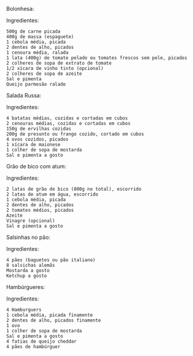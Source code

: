 Bolonhesa:

Ingredientes:

    500g de carne picada
    400g de massa (espaguete)
    1 cebola média, picada
    2 dentes de alho, picados
    1 cenoura média, ralada
    1 lata (400g) de tomate pelado ou tomates frescos sem pele, picados
    2 colheres de sopa de extrato de tomate
    1/2 xícara de vinho tinto (opcional)
    2 colheres de sopa de azeite
    Sal e pimenta
    Queijo parmesão ralado

Salada Russa:

Ingredientes:

    4 batatas médias, cozidas e cortadas em cubos
    2 cenouras médias, cozidas e cortadas em cubos
    150g de ervilhas cozidas
    200g de presunto ou frango cozido, cortado em cubos
    4 ovos cozidos, picados
    1 xícara de maionese
    1 colher de sopa de mostarda
    Sal e pimenta a gosto

Grão de bico com atum:

Ingredientes:

    2 latas de grão de bico (800g no total), escorrido
    2 latas de atum em água, escorrido
    1 cebola média, picada
    2 dentes de alho, picados
    2 tomates médios, picados
    Azeite
    Vinagre (opcional)
    Sal e pimenta a gosto

Salsinhas no pão:

Ingredientes:

    4 pães (baguetes ou pão italiano)
    8 salsichas alemãs
    Mostarda a gosto
    Ketchup a gosto

Hambúrgueres:

Ingredientes:

    4 Hamburguers
    1 cebola média, picada finamente
    2 dentes de alho, picados finamente
    1 ovo
    1 colher de sopa de mostarda
    Sal e pimenta a gosto
    4 fatias de queijo cheddar
    4 pães de hambúrguer
